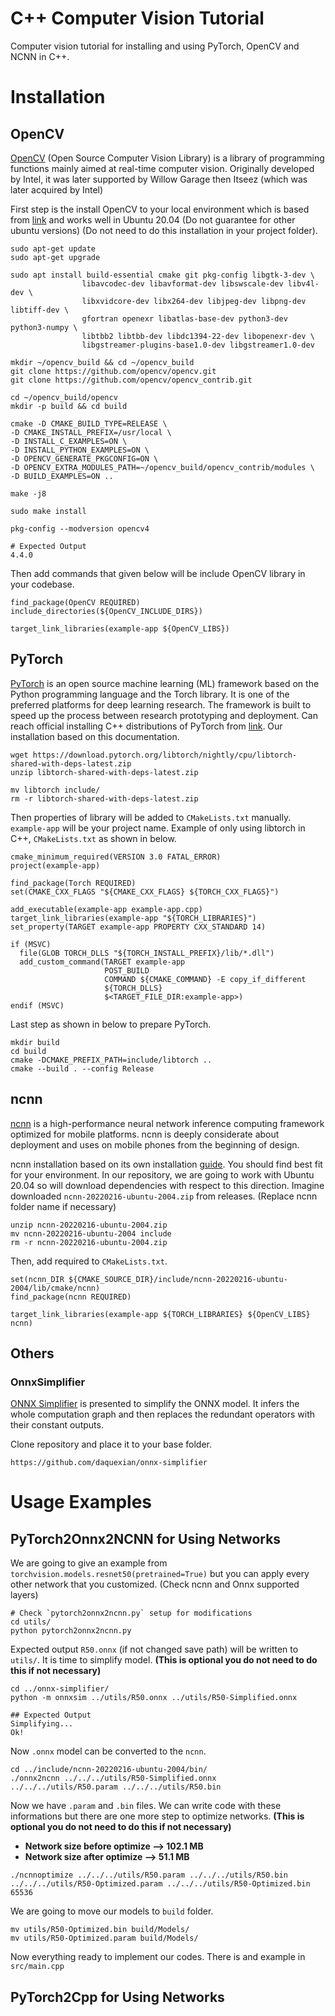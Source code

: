 # C++ Computer Vision Tutorial
Computer vision tutorial for installing and using PyTorch, OpenCV and NCNN in C++.

# Installation
## OpenCV
[OpenCV](https://opencv.org/) (Open Source Computer Vision Library) is a library of programming functions mainly aimed at real-time computer vision. Originally developed by Intel, it was later supported by Willow Garage then Itseez (which was later acquired by Intel)

First step is the install OpenCV to your local environment which is based from [link](https://vitux.com/opencv_ubuntu/) and works well in Ubuntu 20.04 (Do not guarantee for other ubuntu versions) (Do not need to do this installation in your project folder).
```
sudo apt-get update
sudo apt-get upgrade

sudo apt install build-essential cmake git pkg-config libgtk-3-dev \
                libavcodec-dev libavformat-dev libswscale-dev libv4l-dev \
                libxvidcore-dev libx264-dev libjpeg-dev libpng-dev libtiff-dev \
                gfortran openexr libatlas-base-dev python3-dev python3-numpy \
                libtbb2 libtbb-dev libdc1394-22-dev libopenexr-dev \
                libgstreamer-plugins-base1.0-dev libgstreamer1.0-dev

mkdir ~/opencv_build && cd ~/opencv_build
git clone https://github.com/opencv/opencv.git
git clone https://github.com/opencv/opencv_contrib.git

cd ~/opencv_build/opencv
mkdir -p build && cd build

cmake -D CMAKE_BUILD_TYPE=RELEASE \
-D CMAKE_INSTALL_PREFIX=/usr/local \
-D INSTALL_C_EXAMPLES=ON \
-D INSTALL_PYTHON_EXAMPLES=ON \
-D OPENCV_GENERATE_PKGCONFIG=ON \
-D OPENCV_EXTRA_MODULES_PATH=~/opencv_build/opencv_contrib/modules \
-D BUILD_EXAMPLES=ON ..

make -j8

sudo make install

pkg-config --modversion opencv4

# Expected Output
4.4.0
```
Then add commands that given below will be include OpenCV library in your codebase.
```
find_package(OpenCV REQUIRED)
include_directories(${OpenCV_INCLUDE_DIRS})

target_link_libraries(example-app ${OpenCV_LIBS})
```

## PyTorch
[PyTorch](https://pytorch.org/) is an open source machine learning (ML) framework based on the Python programming language and the Torch library. It is one of the preferred platforms for deep learning research. The framework is built to speed up the process between research prototyping and deployment.
Can reach official installing C++ distributions of PyTorch from [link](https://pytorch.org/cppdocs/installing.html). Our installation based on this documentation.

```
wget https://download.pytorch.org/libtorch/nightly/cpu/libtorch-shared-with-deps-latest.zip
unzip libtorch-shared-with-deps-latest.zip

mv libtorch include/
rm -r libtorch-shared-with-deps-latest.zip
```

Then properties of library will be added to `CMakeLists.txt` manually. `example-app` will be your project name. Example of only using libtorch in C++, `CMakeLists.txt` as shown in below.

```
cmake_minimum_required(VERSION 3.0 FATAL_ERROR)
project(example-app)

find_package(Torch REQUIRED)
set(CMAKE_CXX_FLAGS "${CMAKE_CXX_FLAGS} ${TORCH_CXX_FLAGS}")

add_executable(example-app example-app.cpp)
target_link_libraries(example-app "${TORCH_LIBRARIES}")
set_property(TARGET example-app PROPERTY CXX_STANDARD 14)

if (MSVC)
  file(GLOB TORCH_DLLS "${TORCH_INSTALL_PREFIX}/lib/*.dll")
  add_custom_command(TARGET example-app
                     POST_BUILD
                     COMMAND ${CMAKE_COMMAND} -E copy_if_different
                     ${TORCH_DLLS}
                     $<TARGET_FILE_DIR:example-app>)
endif (MSVC)
```
Last step as shown in below to prepare PyTorch.
```
mkdir build
cd build
cmake -DCMAKE_PREFIX_PATH=include/libtorch ..
cmake --build . --config Release
```

## ncnn
[ncnn](https://github.com/Tencent/ncnn) is a high-performance neural network inference computing framework optimized for mobile platforms. ncnn is deeply considerate about deployment and uses on mobile phones from the beginning of design.

ncnn installation based on its own installation [guide](https://github.com/Tencent/ncnn/releases). You should find best fit for your environment. In our repository, we are going to work with Ubuntu 20.04 so will download dependencies with respect to this direction. Imagine downloaded `ncnn-20220216-ubuntu-2004.zip` from releases. (Replace ncnn folder name if necessary)
```
unzip ncnn-20220216-ubuntu-2004.zip
mv ncnn-20220216-ubuntu-2004 include
rm -r ncnn-20220216-ubuntu-2004.zip
```
Then, add required to `CMakeLists.txt`.
```
set(ncnn_DIR ${CMAKE_SOURCE_DIR}/include/ncnn-20220216-ubuntu-2004/lib/cmake/ncnn)
find_package(ncnn REQUIRED)

target_link_libraries(example-app ${TORCH_LIBRARIES} ${OpenCV_LIBS} ncnn)
```

## Others
### OnnxSimplifier
[ONNX Simplifier](https://github.com/daquexian/onnx-simplifier) is presented to simplify the ONNX model. It infers the whole computation graph and then replaces the redundant operators with their constant outputs.

Clone repository and place it to your base folder.
```
https://github.com/daquexian/onnx-simplifier
```

# Usage Examples
## PyTorch2Onnx2NCNN for Using Networks
We are going to give an example from `torchvision.models.resnet50(pretrained=True)` but you can apply every other network that you customized. (Check ncnn and Onnx supported layers)

```
# Check `pytorch2onnx2ncnn.py` setup for modifications
cd utils/
python pytorch2onnx2ncnn.py
```
Expected output `R50.onnx` (if not changed save path) will be written to `utils/`. It is time to simplify model.
**(This is optional you do not need to do this if not necessary)**
```
cd ../onnx-simplifier/
python -m onnxsim ../utils/R50.onnx ../utils/R50-Simplified.onnx

## Expected Output
Simplifying...
Ok!
```
Now `.onnx` model can be converted to the `ncnn`.
```
cd ../include/ncnn-20220216-ubuntu-2004/bin/
./onnx2ncnn ../../../utils/R50-Simplified.onnx ../../../utils/R50.param ../../../utils/R50.bin
```
Now we have `.param` and `.bin` files. We can write code with these informations but there are one more step to optimize networks.
**(This is optional you do not need to do this if not necessary)**
- **Network size before optimize --> 102.1 MB** 
- **Network size after optimize --> 51.1 MB**
```
./ncnnoptimize ../../../utils/R50.param ../../../utils/R50.bin ../../../utils/R50-Optimized.param ../../../utils/R50-Optimized.bin 65536
```
We are going to move our models to `build` folder.
```
mv utils/R50-Optimized.bin build/Models/
mv utils/R50-Optimized.param build/Models/
```
Now everything ready to implement our codes. There is and example in `src/main.cpp`


## PyTorch2Cpp for Using Networks